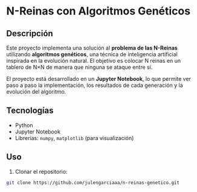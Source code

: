 # N-Reinas con Algoritmos Genéticos

## Descripción
Este proyecto implementa una solución al **problema de las N-Reinas** utilizando **algoritmos genéticos**, una técnica de inteligencia artificial inspirada en la evolución natural. El objetivo es colocar N reinas en un tablero de N×N de manera que ninguna se ataque entre sí.

El proyecto está desarrollado en un **Jupyter Notebook**, lo que permite ver paso a paso la implementación, los resultados de cada generación y la evolución del algoritmo.

## Tecnologías
- Python
- Jupyter Notebook  
- Librerías: `numpy`, `matplotlib` (para visualización)  

## Uso
1. Clonar el repositorio:  
```bash
git clone https://github.com/julengarciaaa/n-reinas-genetico.git
